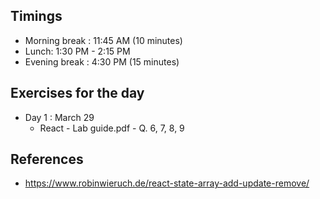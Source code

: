 ## Timings

-   Morning break : 11:45 AM (10 minutes)
-   Lunch: 1:30 PM - 2:15 PM
-   Evening break : 4:30 PM (15 minutes)

## Exercises for the day

-   Day 1 : March 29
    -   React - Lab guide.pdf - Q. 6, 7, 8, 9

## References

-   https://www.robinwieruch.de/react-state-array-add-update-remove/
